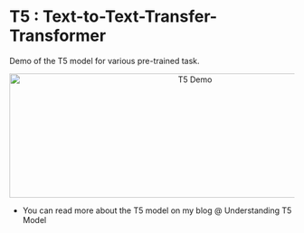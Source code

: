 # T5 : Text-to-Text-Transfer-Transformer
Demo of the T5 model for various pre-trained task.
<p align="center">
  <img src="https://github.com/prakhar21/T5-Text-to-Text-Transfer-Transformer/blob/master/t5.gif" width="640" height="220" title="T5 Demo">
</p>

* You can read more about the T5 model on my blog @ Understanding T5 Model
